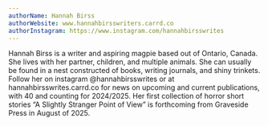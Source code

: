 ```yaml
---
authorName: Hannah Birss
authorWebsite: www.hannahbirsswriters.carrd.co
authorInstagram: https://www.instagram.com/hannahbirsswrites
---
```

Hannah Birss is a writer and aspiring magpie based out of Ontario, Canada. She lives with her partner, children, and multiple animals. She can usually be found in a nest constructed of books, writing journals, and shiny trinkets. Follow her on instagram @hannahbirsswrites or at hannahbirsswrites.carrd.co for news on upcoming and current publications, with 40 and counting for 2024/2025. Her first collection of horror short stories “A Slightly Stranger Point of View” is forthcoming from Graveside Press in August of 2025.
